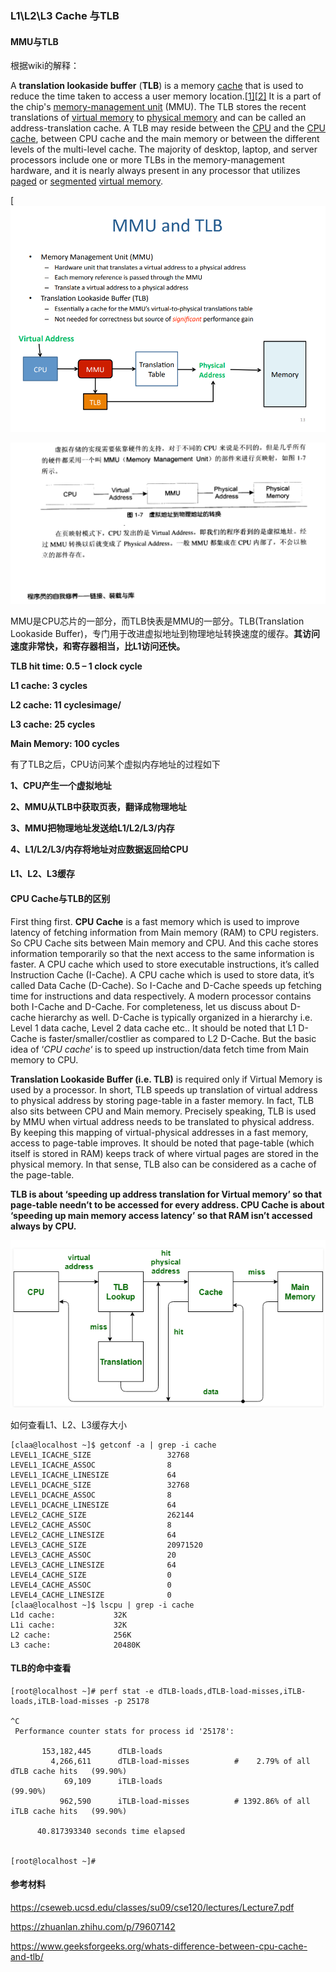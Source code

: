### L1\L2\L3 Cache 与TLB

#### MMU与TLB

根据wiki的解释：

A **translation lookaside buffer** (**TLB**) is a memory [cache](https://en.wikipedia.org/wiki/CPU_cache) that is used to reduce the time taken to access a user memory location.[[1\]](https://en.wikipedia.org/wiki/Translation_lookaside_buffer#cite_note-tlbsurvey-1)[[2\]](https://en.wikipedia.org/wiki/Translation_lookaside_buffer#cite_note-ostep-1-2) It is a part of the chip's [memory-management unit](https://en.wikipedia.org/wiki/Memory_management_unit) (MMU). The TLB stores the recent translations of [virtual memory](https://en.wikipedia.org/wiki/Virtual_memory) to [physical memory](https://en.wikipedia.org/wiki/Physical_memory) and can be called an address-translation cache. A TLB may reside between the [CPU](https://en.wikipedia.org/wiki/Central_processing_unit) and the [CPU cache](https://en.wikipedia.org/wiki/CPU_cache), between CPU cache and the main memory or between the different levels of the multi-level cache. The majority of desktop, laptop, and server processors include one or more TLBs in the memory-management hardware, and it is nearly always present in any processor that utilizes [paged](https://en.wikipedia.org/wiki/Paging) or [segmented](https://en.wikipedia.org/wiki/Memory_segmentation) [virtual memory](https://en.wikipedia.org/wiki/Virtual_memory).

[![MMU与TLB](image/01-02.png)

![MMU与TLB](image/01-03.png)

MMU是CPU芯片的一部分，而TLB快表是MMU的一部分。TLB(Translation Lookaside Buffer)，专门用于改进虚拟地址到物理地址转换速度的缓存。**其访问速度非常快，和寄存器相当，比L1访问还快。**

**TLB hit time: 0.5 – 1 clock cycle**

**L1 cache: 3 cycles**

**L2 cache: 11 cyclesimage/**

**L3 cache: 25 cycles**

**Main Memory: 100 cycles**

有了TLB之后，CPU访问某个虚拟内存地址的过程如下

**1、CPU产生一个虚拟地址**

**2、MMU从TLB中获取页表，翻译成物理地址**

**3、MMU把物理地址发送给L1/L2/L3/内存**

**4、L1/L2/L3/内存将地址对应数据返回给CPU**

#### L1、L2、L3缓存

#### CPU Cache与TLB的区别

First thing first. **CPU Cache** is a fast memory which is used to improve latency of fetching information from Main memory (RAM) to CPU registers. So CPU Cache sits between Main memory and CPU. And this cache stores information temporarily so that the next access to the same information is faster. A CPU cache which used to store executable instructions, it’s called Instruction Cache (I-Cache). A CPU cache which is used to store data, it’s called Data Cache (D-Cache). So I-Cache and D-Cache speeds up fetching time for instructions and data respectively. A modern processor contains both I-Cache and D-Cache. For completeness, let us discuss about D-cache hierarchy as well. D-Cache is typically organized in a hierarchy i.e. Level 1 data cache, Level 2 data cache etc.. It should be noted that L1 D-Cache is faster/smaller/costlier as compared to L2 D-Cache. But the basic idea of ‘*CPU cache*‘ is to speed up instruction/data fetch time from Main memory to CPU.

**Translation Lookaside Buffer (i.e. TLB)** is required only if Virtual Memory is used by a processor. In short, TLB speeds up translation of virtual address to physical address by storing page-table in a faster memory. In fact, TLB also sits between CPU and Main memory. Precisely speaking, TLB is used by MMU when virtual address needs to be translated to physical address. By keeping this mapping of virtual-physical addresses in a fast memory, access to page-table improves. It should be noted that page-table (which itself is stored in RAM) keeps track of where virtual pages are stored in the physical memory. In that sense, TLB also can be considered as a cache of the page-table.

**TLB is about ‘speeding up address translation for Virtual memory’ so that page-table needn’t to be accessed for every address. CPU Cache is about ‘speeding up main memory access latency’ so that RAM isn’t accessed always by CPU.**

![Cache与TLB](image/01-04.png)

如何查看L1、L2、L3缓存大小

```
[claa@localhost ~]$ getconf -a | grep -i cache
LEVEL1_ICACHE_SIZE                 32768
LEVEL1_ICACHE_ASSOC                8
LEVEL1_ICACHE_LINESIZE             64
LEVEL1_DCACHE_SIZE                 32768
LEVEL1_DCACHE_ASSOC                8
LEVEL1_DCACHE_LINESIZE             64
LEVEL2_CACHE_SIZE                  262144
LEVEL2_CACHE_ASSOC                 8
LEVEL2_CACHE_LINESIZE              64
LEVEL3_CACHE_SIZE                  20971520
LEVEL3_CACHE_ASSOC                 20
LEVEL3_CACHE_LINESIZE              64
LEVEL4_CACHE_SIZE                  0
LEVEL4_CACHE_ASSOC                 0
LEVEL4_CACHE_LINESIZE              0
[claa@localhost ~]$ lscpu | grep -i cache
L1d cache:             32K
L1i cache:             32K
L2 cache:              256K
L3 cache:              20480K
```

#### TLB的命中查看

```
[root@localhost ~]# perf stat -e dTLB-loads,dTLB-load-misses,iTLB-loads,iTLB-load-misses -p 25178

^C
 Performance counter stats for process id '25178':

       153,182,445      dTLB-loads
         4,266,611      dTLB-load-misses          #    2.79% of all dTLB cache hits   (99.90%)
            69,109      iTLB-loads                                                    (99.90%)
           962,590      iTLB-load-misses          # 1392.86% of all iTLB cache hits   (99.90%)

      40.817393340 seconds time elapsed


[root@localhost ~]#
```

#### 参考材料

https://cseweb.ucsd.edu/classes/su09/cse120/lectures/Lecture7.pdf

https://zhuanlan.zhihu.com/p/79607142

https://www.geeksforgeeks.org/whats-difference-between-cpu-cache-and-tlb/